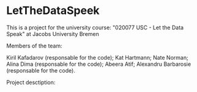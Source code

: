 LetTheDataSpeek
===============

This is a project for the university course: "020077  USC - Let the Data Speak" at Jacobs University Bremen

Members of the team: 

Kiril Kafadarov (responsable for the code);
Kat Hartmann;
Nate Norman;
Alina Dima	(responsable for the code);
Abeera Atif;
Alexandru Barbarosie (responsable for the code).

Project desctiption: 


